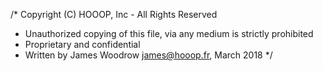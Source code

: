 /* Copyright (C) HOOOP, Inc - All Rights Reserved
 * Unauthorized copying of this file, via any medium is strictly prohibited
 * Proprietary and confidential
 * Written by James Woodrow <james@hooop.fr>, March 2018
 */
